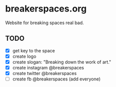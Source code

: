 # breakerspaces.org
Website for breaking spaces real bad.


## TODO

- [x] get key to the space
- [x] create logo
- [x] create slogan: "Breaking down the work of art."
- [x] create instagram @breakerspaces
- [x] create twitter @breakerspaces
- [ ] create fb @breakerspaces (add everyone)
